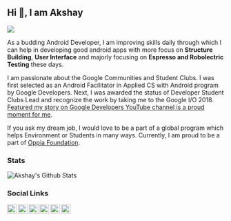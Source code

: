 ## Hi 👋, I am Akshay

<img src="https://camo.githubusercontent.com/a48c1f9601f12943ca1d6ad5f933f2675f11c7e0/68747470733a2f2f7261772e6769746875622e636f6d2f616e616e6477616e613030312f616e616e6477616e613030312f6d61737465722f6b616d655f686f7573652e6a7067" />

As a budding Android Developer, I am improving skills daily through which I can help in developing good android apps with more focus on <b>Structure Building</b>, <b>User Interface</b> and majorly focusing on <b>Espresso and Robolectric Testing</b> these days. 

I am passionate about the Google Communities and Student Clubs. I was first selected as an Android Facilitator in Applied CS with Android program by Google Developers. Next, I was awarded the status of Developer Student Clubs Lead and recognize the work by taking me to the Google I/O 2018. [Featured my story on Google Developers YouTube channel is a proud moment for me](https://www.youtube.com/watch?v=y1JuamnN4_Q).

If you ask my dream job, I would love to be a part of a global program which helps Environment or Students in many ways. Currently, I am proud to be a part of [Oppia Foundation](https://www.oppia.org/).


### Stats
![Akshay's Github Stats](https://github-readme-stats.vercel.app/api?username=anandwana001&count_private=true&theme=default&show_icons=true)


### Social Links
<a href="https://twitter.com/akshay81844">
  <img align="left" alt="Akshay's Twitter" width="22px" src="https://cdn.jsdelivr.net/npm/simple-icons@v3/icons/twitter.svg" />
</a>
<a href="https://www.linkedin.com/in/anandwana001/">
  <img align="left" alt="Akshay's Linkdein" width="22px" src="https://cdn.jsdelivr.net/npm/simple-icons@v3/icons/linkedin.svg" />
</a>
<a href="https://medium.com/@anandwana">
  <img align="left" alt="Akshay's Medium" width="22px" src="https://cdn.jsdelivr.net/npm/simple-icons@v3/icons/medium.svg" />
</a>
<a href="https://github.com/anandwana001">
  <img align="left" alt="Akshay's Github" width="22px" src="https://cdn.jsdelivr.net/npm/simple-icons@v3/icons/github.svg" />
</a>
<a href="https://www.instagram.com/_akshay_nandwana/">
  <img align="left" alt="Akshay's Instagram" width="22px" src="https://cdn.jsdelivr.net/npm/simple-icons@v3/icons/instagram.svg" />
</a>
<a href="https://stackoverflow.com/users/5261361/akshay-nandwana">
  <img align="left" alt="Akshay's Stackoverflow" width="22px" src="https://cdn.jsdelivr.net/npm/simple-icons@v3/icons/stackoverflow.svg" />
</a>
